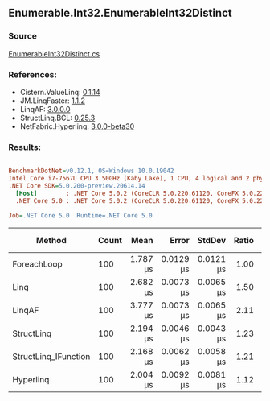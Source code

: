 ﻿## Enumerable.Int32.EnumerableInt32Distinct

### Source
[EnumerableInt32Distinct.cs](../LinqBenchmarks/Enumerable/Int32/EnumerableInt32Distinct.cs)

### References:
- Cistern.ValueLinq: [0.1.14](https://www.nuget.org/packages/Cistern.ValueLinq/0.1.14)
- JM.LinqFaster: [1.1.2](https://www.nuget.org/packages/JM.LinqFaster/1.1.2)
- LinqAF: [3.0.0.0](https://www.nuget.org/packages/LinqAF/3.0.0.0)
- StructLinq.BCL: [0.25.3](https://www.nuget.org/packages/StructLinq.BCL/0.25.3)
- NetFabric.Hyperlinq: [3.0.0-beta30](https://www.nuget.org/packages/NetFabric.Hyperlinq/3.0.0-beta30)

### Results:
``` ini

BenchmarkDotNet=v0.12.1, OS=Windows 10.0.19042
Intel Core i7-7567U CPU 3.50GHz (Kaby Lake), 1 CPU, 4 logical and 2 physical cores
.NET Core SDK=5.0.200-preview.20614.14
  [Host]        : .NET Core 5.0.2 (CoreCLR 5.0.220.61120, CoreFX 5.0.220.61120), X64 RyuJIT
  .NET Core 5.0 : .NET Core 5.0.2 (CoreCLR 5.0.220.61120, CoreFX 5.0.220.61120), X64 RyuJIT

Job=.NET Core 5.0  Runtime=.NET Core 5.0  

```
|               Method | Count |     Mean |     Error |    StdDev | Ratio |  Gen 0 | Gen 1 | Gen 2 | Allocated |
|--------------------- |------ |---------:|----------:|----------:|------:|-------:|------:|------:|----------:|
|          ForeachLoop |   100 | 1.787 μs | 0.0129 μs | 0.0121 μs |  1.00 | 2.8896 |     - |     - |    6048 B |
|                 Linq |   100 | 2.682 μs | 0.0073 μs | 0.0065 μs |  1.50 | 2.0638 |     - |     - |    4320 B |
|               LinqAF |   100 | 3.777 μs | 0.0073 μs | 0.0065 μs |  2.11 | 2.5024 |     - |     - |    5240 B |
|           StructLinq |   100 | 2.194 μs | 0.0046 μs | 0.0043 μs |  1.23 | 0.0305 |     - |     - |      64 B |
| StructLinq_IFunction |   100 | 2.168 μs | 0.0062 μs | 0.0058 μs |  1.21 | 0.0191 |     - |     - |      40 B |
|            Hyperlinq |   100 | 2.004 μs | 0.0092 μs | 0.0081 μs |  1.12 | 0.0191 |     - |     - |      40 B |
